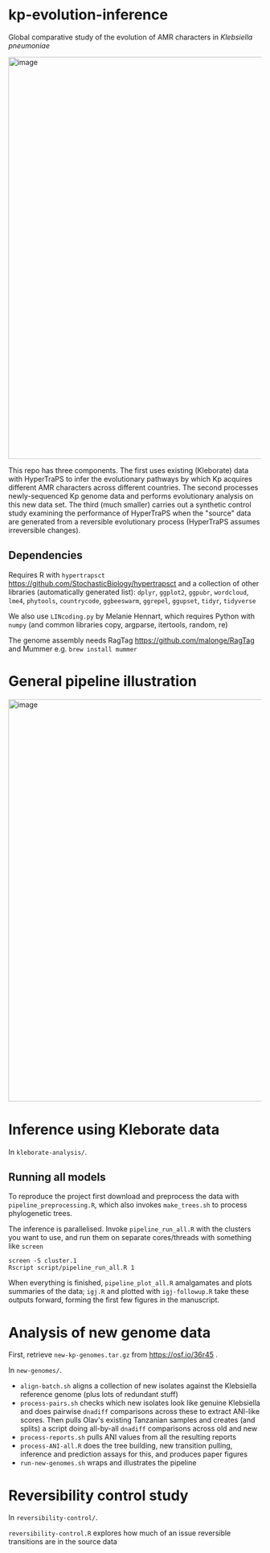 # kp-evolution-inference

Global comparative study of the evolution of AMR characters in *Klebsiella pneumoniae*

<img width="800" alt="image" src="https://github.com/user-attachments/assets/c01b7130-6efd-418a-8724-98f657addc06" />

This repo has three components. The first uses existing (Kleborate) data with HyperTraPS to infer the evolutionary pathways by which Kp acquires different AMR characters across different countries. The second processes newly-sequenced Kp genome data and performs evolutionary analysis on this new data set. The third (much smaller) carries out a synthetic control study examining the performance of HyperTraPS when the "source" data are generated from a reversible evolutionary process (HyperTraPS assumes irreversible changes). 

## Dependencies

Requires R with `hypertrapsct` https://github.com/StochasticBiology/hypertrapsct and a collection of other libraries (automatically generated list): `dplyr`, `ggplot2`, `ggpubr`, `wordcloud`, `lme4`, `phytools`, `countrycode`, `ggbeeswarm`, `ggrepel`, `ggupset`, `tidyr`, `tidyverse`

We also use `LINcoding.py` by Melanie Hennart, which requires Python with `numpy` (and common libraries copy, argparse, itertools, random, re)

The genome assembly needs RagTag https://github.com/malonge/RagTag and Mummer e.g. `brew install mummer`

# General pipeline illustration

<img width="800" alt="image" src="https://github.com/user-attachments/assets/6b6840c4-9a5f-4c4c-8a92-751b4e382ded" />

# Inference using Kleborate data 

In `kleborate-analysis/`.

## Running all models

To reproduce the project first download and preprocess the data with `pipeline_preprocessing.R`, which also invokes `make_trees.sh` to process phylogenetic trees.

The inference is parallelised. Invoke `pipeline_run_all.R` with the clusters you want to use, and run them on separate cores/threads with something like `screen`

```
screen -S cluster.1
Rscript script/pipeline_run_all.R 1
```

When everything is finished, `pipeline_plot_all.R` amalgamates and plots summaries of the data; `igj.R` and plotted with `igj-followup.R` take these outputs forward, forming the first few figures in the manuscript.

# Analysis of new genome data 

First, retrieve `new-kp-genomes.tar.gz` from https://osf.io/36r45 .

In `new-genomes/`.

* `align-batch.sh` aligns a collection of new isolates against the Klebsiella reference genome (plus lots of redundant stuff)
* `process-pairs.sh` checks which new isolates look like genuine Klebsiella and does pairwise `dnadiff` comparisons across these to extract ANI-like scores. Then pulls Olav's existing Tanzanian samples and creates (and splits) a script doing all-by-all `dnadiff` comparisons across old and new
* `process-reports.sh` pulls ANI values from all the resulting reports
* `process-ANI-all.R` does the tree building, new transition pulling, inference and prediction assays for this, and produces paper figures
* `run-new-genomes.sh` wraps and illustrates the pipeline

# Reversibility control study 

In `reversibility-control/`.

`reversibility-control.R` explores how much of an issue reversible transitions are in the source data


